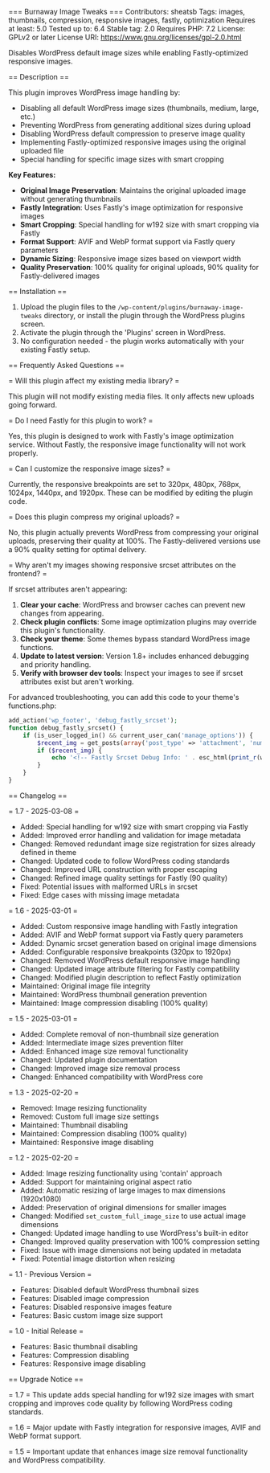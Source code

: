 === Burnaway Image Tweaks ===
Contributors: sheatsb
Tags: images, thumbnails, compression, responsive images, fastly, optimization
Requires at least: 5.0
Tested up to: 6.4
Stable tag: 2.0
Requires PHP: 7.2
License: GPLv2 or later
License URI: https://www.gnu.org/licenses/gpl-2.0.html

Disables WordPress default image sizes while enabling Fastly-optimized responsive images.

== Description ==

This plugin improves WordPress image handling by:

- Disabling all default WordPress image sizes (thumbnails, medium, large, etc.)
- Preventing WordPress from generating additional sizes during upload
- Disabling WordPress default compression to preserve image quality
- Implementing Fastly-optimized responsive images using the original uploaded file
- Special handling for specific image sizes with smart cropping

**Key Features:**

- **Original Image Preservation**: Maintains the original uploaded image without generating thumbnails
- **Fastly Integration**: Uses Fastly's image optimization for responsive images
- **Smart Cropping**: Special handling for w192 size with smart cropping via Fastly
- **Format Support**: AVIF and WebP format support via Fastly query parameters
- **Dynamic Sizing**: Responsive image sizes based on viewport width
- **Quality Preservation**: 100% quality for original uploads, 90% quality for Fastly-delivered images

== Installation ==

1. Upload the plugin files to the `/wp-content/plugins/burnaway-image-tweaks` directory, or install the plugin through the WordPress plugins screen.
2. Activate the plugin through the 'Plugins' screen in WordPress.
3. No configuration needed - the plugin works automatically with your existing Fastly setup.

== Frequently Asked Questions ==

= Will this plugin affect my existing media library? =

This plugin will not modify existing media files. It only affects new uploads going forward.

= Do I need Fastly for this plugin to work? =

Yes, this plugin is designed to work with Fastly's image optimization service. Without Fastly, the responsive image functionality will not work properly.

= Can I customize the responsive image sizes? =

Currently, the responsive breakpoints are set to 320px, 480px, 768px, 1024px, 1440px, and 1920px. These can be modified by editing the plugin code.

= Does this plugin compress my original uploads? =

No, this plugin actually prevents WordPress from compressing your original uploads, preserving their quality at 100%. The Fastly-delivered versions use a 90% quality setting for optimal delivery.

= Why aren't my images showing responsive srcset attributes on the frontend? =

If srcset attributes aren't appearing:

1. **Clear your cache**: WordPress and browser caches can prevent new changes from appearing.
2. **Check plugin conflicts**: Some image optimization plugins may override this plugin's functionality.
3. **Check your theme**: Some themes bypass standard WordPress image functions.
4. **Update to latest version**: Version 1.8+ includes enhanced debugging and priority handling.
5. **Verify with browser dev tools**: Inspect your images to see if srcset attributes exist but aren't working.

For advanced troubleshooting, you can add this code to your theme's functions.php:

```php
add_action('wp_footer', 'debug_fastly_srcset');
function debug_fastly_srcset() {
    if (is_user_logged_in() && current_user_can('manage_options')) {
        $recent_img = get_posts(array('post_type' => 'attachment', 'numberposts' => 1));
        if ($recent_img) {
            echo '<!-- Fastly Srcset Debug Info: ' . esc_html(print_r(wp_get_attachment_image_attributes($recent_img[0]->ID), true)) . ' -->';
        }
    }
}
```

== Changelog ==

= 1.7 - 2025-03-08 =

- Added: Special handling for w192 size with smart cropping via Fastly
- Added: Improved error handling and validation for image metadata
- Changed: Removed redundant image size registration for sizes already defined in theme
- Changed: Updated code to follow WordPress coding standards
- Changed: Improved URL construction with proper escaping
- Changed: Refined image quality settings for Fastly (90 quality)
- Fixed: Potential issues with malformed URLs in srcset
- Fixed: Edge cases with missing image metadata

= 1.6 - 2025-03-01 =

- Added: Custom responsive image handling with Fastly integration
- Added: AVIF and WebP format support via Fastly query parameters
- Added: Dynamic srcset generation based on original image dimensions
- Added: Configurable responsive breakpoints (320px to 1920px)
- Changed: Removed WordPress default responsive image handling
- Changed: Updated image attribute filtering for Fastly compatibility
- Changed: Modified plugin description to reflect Fastly optimization
- Maintained: Original image file integrity
- Maintained: WordPress thumbnail generation prevention
- Maintained: Image compression disabling (100% quality)

= 1.5 - 2025-03-01 =

- Added: Complete removal of non-thumbnail size generation
- Added: Intermediate image sizes prevention filter
- Added: Enhanced image size removal functionality
- Changed: Updated plugin documentation
- Changed: Improved image size removal process
- Changed: Enhanced compatibility with WordPress core

= 1.3 - 2025-02-20 =

- Removed: Image resizing functionality
- Removed: Custom full image size settings
- Maintained: Thumbnail disabling
- Maintained: Compression disabling (100% quality)
- Maintained: Responsive image disabling

= 1.2 - 2025-02-20 =

- Added: Image resizing functionality using 'contain' approach
- Added: Support for maintaining original aspect ratio
- Added: Automatic resizing of large images to max dimensions (1920x1080)
- Added: Preservation of original dimensions for smaller images
- Changed: Modified `set_custom_full_image_size` to use actual image dimensions
- Changed: Updated image handling to use WordPress's built-in editor
- Changed: Improved quality preservation with 100% compression setting
- Fixed: Issue with image dimensions not being updated in metadata
- Fixed: Potential image distortion when resizing

= 1.1 - Previous Version =

- Features: Disabled default WordPress thumbnail sizes
- Features: Disabled image compression
- Features: Disabled responsive images feature
- Features: Basic custom image size support

= 1.0 - Initial Release =

- Features: Basic thumbnail disabling
- Features: Compression disabling
- Features: Responsive image disabling

== Upgrade Notice ==

= 1.7 =
This update adds special handling for w192 size images with smart cropping and improves code quality by following WordPress coding standards.

= 1.6 =
Major update with Fastly integration for responsive images, AVIF and WebP format support.

= 1.5 =
Important update that enhances image size removal functionality and WordPress compatibility.

